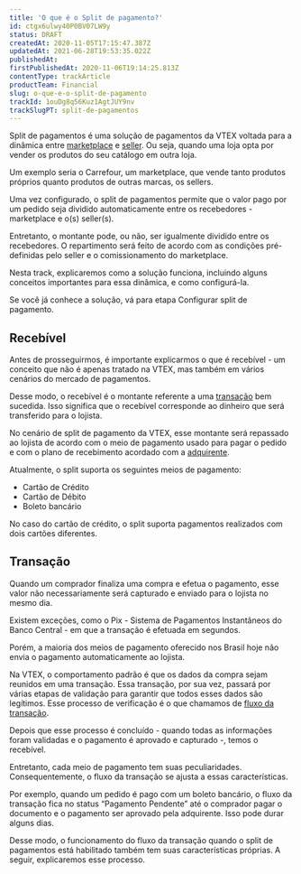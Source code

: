 ```yaml
---
title: 'O que é o Split de pagamento?'
id: ctgx6ulwy40P0BV07LW9y
status: DRAFT
createdAt: 2020-11-05T17:15:47.387Z
updatedAt: 2021-06-28T19:53:35.022Z
publishedAt: 
firstPublishedAt: 2020-11-06T19:14:25.813Z
contentType: trackArticle
productTeam: Financial
slug: o-que-e-o-split-de-pagamento
trackId: 1ouDg8q56Kuz1AgtJUY9nv
trackSlugPT: split-de-pagamentos
---
```


Split de pagamentos é uma solução de pagamentos da VTEX voltada para a dinâmica entre [marketplace](https://help.vtex.com/pt/tutorial/o-que-e-um-marketplace--680lLJTnmEAmekcC0MIea8 "marketplace") e [seller](https://help.vtex.com/pt/tutorial/o-que-e-um-seller "seller"). Ou seja, quando uma loja opta por vender os produtos do seu catálogo em outra loja. 

Um exemplo seria o Carrefour, um marketplace, que vende tanto produtos próprios quanto produtos de outras marcas, os sellers.

Uma vez configurado, o split de pagamentos permite que o valor pago por um pedido seja dividido automaticamente entre os recebedores - marketplace e o(s) seller(s).

Entretanto, o montante pode, ou não, ser igualmente dividido entre os recebedores. O repartimento será feito de acordo com as condições pré-definidas pelo seller e o comissionamento do marketplace.

Nesta track, explicaremos como a solução funciona, incluindo alguns conceitos importantes para essa dinâmica, e como configurá-la. 

<div class="alert alert-info">
Se você já conhece a solução, vá para etapa  Configurar split de pagamento.
</div>

## Recebível 

Antes de prosseguirmos, é importante explicarmos o que é recebível - um conceito que não é apenas tratado na VTEX, mas também em vários cenários do mercado de pagamentos.

Desse modo, o recebível é o montante referente a uma [transação](https://help.vtex.com/pt/tutorial/o-que-e-uma-transacao--36vMP5PES4oUWMWQuskIQ6 "transação") bem sucedida. Isso significa que o recebível corresponde ao dinheiro que será transferido para o lojista.

No cenário de split de pagamento da VTEX, esse montante será repassado ao lojista de acordo com o meio de pagamento usado para pagar o pedido e com o plano de recebimento acordado com a [adquirente](https://help.vtex.com/pt/tutorial/o-que-e-um-adquirente--7N1oRTG8dGmOiIugC0cs4E "adquirente").

Atualmente, o split suporta os seguintes meios de pagamento:

- Cartão de Crédito
- Cartão de Débito
- Boleto bancário

<div class="alert alert-info">
No caso do cartão de crédito, o split suporta pagamentos realizados com dois cartões diferentes.
</div>

## Transação 

Quando um comprador finaliza uma compra e efetua o pagamento, esse valor não necessariamente será capturado e enviado para o lojista no mesmo dia. 

<div class="alert alert-info">
Existem exceções, como o Pix - Sistema de Pagamentos Instantâneos do Banco Central - em que a transação é efetuada em segundos. 

Porém, a maioria dos meios de pagamento oferecido nos Brasil hoje não envia o pagamento automaticamente ao lojista.
</div>

Na VTEX, o comportamento padrão é que os dados da compra sejam reunidos em uma transação. Essa transação, por sua vez, passará por várias etapas de validação para garantir que todos esses dados são legítimos. Esse processo de verificação é o que chamamos de [fluxo da transação](https://help.vtex.com/pt/tracks/pagamentos--6GAS7ZzGAm7AGoEAwDbwJG/1xjzgJZvqwaI1rfxLMCC3Y "fluxo da transação"). 

Depois que esse processo é concluído - quando todas as informações foram validadas e o pagamento é aprovado e capturado -, temos o recebível.

Entretanto, cada meio de pagamento tem suas peculiaridades. Consequentemente, o fluxo da transação se ajusta a essas características. 

Por exemplo, quando um pedido é pago com um boleto bancário, o fluxo da transação fica no status “Pagamento Pendente” até o comprador pagar o documento e o pagamento ser aprovado pela adquirente. Isso pode durar alguns dias.

Desse modo, o funcionamento do fluxo da transação quando o split de pagamentos está habilitado também tem suas características próprias. A seguir, explicaremos esse processo. 

